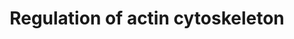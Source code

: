 ---
annotations:
- type: Pathway Ontology
  value: cell adhesion signaling pathway
authors:
- 169.230.77.174
- MaintBot
- Nsalomonis
- Thomas
- Ddigles
- Khanspers
- L Dupuis
- Eweitz
- AlexanderPico
description: A cytoskeleton is a complex, dynamic network of interlinking protein
  filaments that extends from the cell nucleus to the cell membrane. Actin filaments,
  composed of the abundant actin protein, are a main component of the cytoskeleton,
  playing a key role muscle contraction.
last-edited: 2022-01-06
organisms:
- Mus musculus
redirect_from:
- /index.php/Pathway:WP523
- /instance/WP523
schema-jsonld:
- '@context': https://schema.org/
  '@id': https://wikipathways.github.io/pathways/WP523.html
  '@type': Dataset
  creator:
    '@type': Organization
    name: WikiPathways
  description: A cytoskeleton is a complex, dynamic network of interlinking protein
    filaments that extends from the cell nucleus to the cell membrane. Actin filaments,
    composed of the abundant actin protein, are a main component of the cytoskeleton,
    playing a key role muscle contraction.
  keywords:
  - Apc
  - Actn1
  - Pip4k2c
  - F2
  - Mapk3
  - Raf1
  - Enah
  - Limk1
  - Ssh1
  - Ins2
  - Pak3
  - Gsn
  - Bdkrb2
  - Vil1
  - Pik3ca
  - Fgf5
  - Rac1p2
  - Actg1
  - Git1
  - Fgf23
  - Pip4k2b
  - Kras
  - Fgf8
  - Fgfr1
  - Pip5k1a
  - Pip4k2a
  - Fgf15
  - Cyfip2
  - Pik3c2a
  - PIP2
  - Rac2
  - Cfl1
  - Nras
  - Pip5k1c
  - Rac1
  - Fgd1
  - Cdc42
  - PIP3
  - Apc2
  - Chrm3
  - Gng12
  - Pik3r5
  - Arhgef6
  - Fgf9
  - Chrm2
  - Vav1
  - Cd14
  - Bcar1
  - Pak6
  - Grlf1
  - Ezr
  - Myl1
  - Fgf14
  - Actb
  - Mapk4
  - Pik3c2g
  - Myl3
  - Chrm1
  - Pik3r1
  - Egf
  - Fgf7
  - Sos1
  - Fgf11
  - Gna13
  - Fgf17
  - Pak7
  - Rock1
  - Fgf2
  - Fgf4
  - Sos2
  - Mapk1
  - Fgf21
  - Arpc5
  - Fgf1
  - Diap3
  - Mos
  - Acetylcholine
  - Wasf2
  - F2r
  - Ssh3
  - Rras2
  - Crk
  - Diap1
  - Pak4
  - Rras
  - Brk1
  - Fgf10
  - Rdx
  - Fgf13
  - Chrm4
  - Pik3r2
  - Msn
  - Map2k1
  - Mapk6
  - Was
  - Pdgfa
  - Fgf3
  - Rac3
  - Arhgef7
  - Pik3r3
  - Nckap1
  - Baiap2
  - Fgfr3
  - Pik3c2b
  - Fgf22
  - Pip5k1b
  - Rac4
  - Fgf12
  - Pdgfra
  - Itga1
  - Bradykinin
  - Pdgfrb
  - Pik3c3
  - Pdgfb
  - Fgf20
  - Fgfr4
  - Fgf18
  - Fn1
  - Pip5kl1
  - Pak2
  - Rassf7
  - Iqgap1
  - Wasf1
  - Vcl
  - Bdkrb1
  - Gna12
  - Myh10
  - Arhgef1
  - Pik3cd
  - Pfn1
  - Rock2
  - Egfr
  - Chrm5
  - Arhgef4
  - Tmsb4x
  - Cfl2
  - Pik3cb
  - Ssh2
  - Ins1
  - LPS
  - Pak1
  - Ptk2
  - Fgfr2
  - Braf
  - Pxn
  - Rhoa
  - Fgf16
  - Csk
  - Slc9a1
  - Map2k2
  - Abi2
  - Pik3cg
  - Dock1
  - Mylk
  - Mras
  - Pik3r4
  - Fgf6
  - Ppp1r12a
  license: CC0
  name: Regulation of actin cytoskeleton
seo: CreativeWork
title: Regulation of actin cytoskeleton
wpid: WP523
---